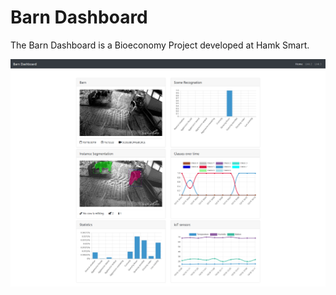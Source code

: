 # Barn Dashboard

The Barn Dashboard is a Bioeconomy Project developed at Hamk Smart.

![Dashboard](/assets/dashboard-2.png)